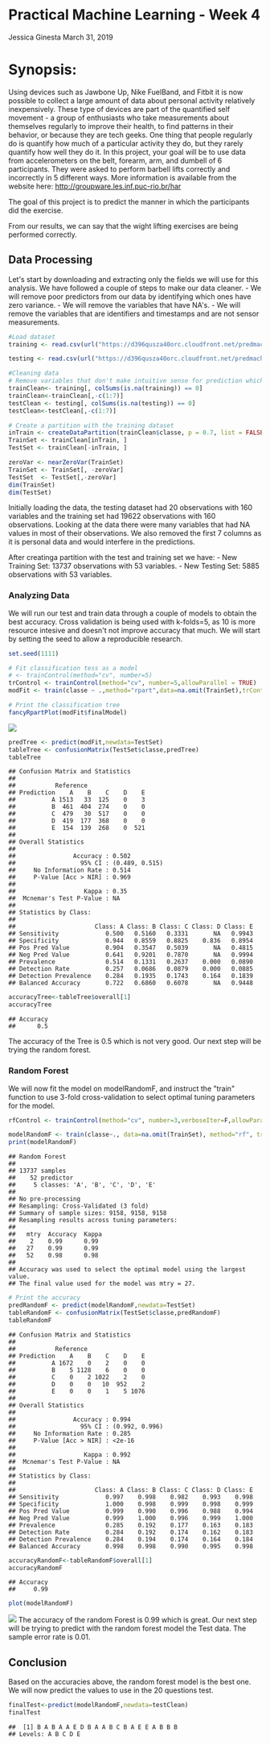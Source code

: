 Practical Machine Learning - Week 4
================
Jessica Ginesta
March 31, 2019

Synopsis:
=========

Using devices such as Jawbone Up, Nike FuelBand, and Fitbit it is now possible to collect a large amount of data about personal activity relatively inexpensively. These type of devices are part of the quantified self movement - a group of enthusiasts who take measurements about themselves regularly to improve their health, to find patterns in their behavior, or because they are tech geeks. One thing that people regularly do is quantify how much of a particular activity they do, but they rarely quantify how well they do it. In this project, your goal will be to use data from accelerometers on the belt, forearm, arm, and dumbell of 6 participants. They were asked to perform barbell lifts correctly and incorrectly in 5 different ways. More information is available from the website here: <http://groupware.les.inf.puc-rio.br/har>

The goal of this project is to predict the manner in which the participants did the exercise.

From our results, we can say that the wight lifting exercises are being performed correctly.

Data Processing
---------------

Let's start by downloading and extracting only the fields we will use for this analysis. We have followed a couple of steps to make our data cleaner. - We will remove poor predictors from our data by identifying which ones have zero variance. - We will remove the variables that have NA's. - We will remove the variables that are identifiers and timestamps and are not sensor measurements.

``` r
#Load dataset
training <- read.csv(url("https://d396qusza40orc.cloudfront.net/predmachlearn/pml-training.csv"),header=TRUE)

testing <- read.csv(url("https://d396qusza40orc.cloudfront.net/predmachlearn/pml-testing.csv"),header=TRUE)

#Cleaning data
# Remove variables that don't make intuitive sense for prediction which are the first 7.
trainClean<- training[, colSums(is.na(training)) == 0]
trainClean<-trainClean[,-c(1:7)]
testClean <- testing[, colSums(is.na(testing)) == 0]
testClean<-testClean[,-c(1:7)]

# Create a partition with the training dataset 
inTrain <- createDataPartition(trainClean$classe, p = 0.7, list = FALSE)
TrainSet <- trainClean[inTrain, ]
TestSet <- trainClean[-inTrain, ]

zeroVar <- nearZeroVar(TrainSet)
TrainSet <- TrainSet[, -zeroVar]
TestSet  <- TestSet[,-zeroVar]
dim(TrainSet)
dim(TestSet)
```

Initially loading the data, the testing dataset had 20 observations with 160 variables and the training set had 19622 observations with 160 observations. Looking at the data there were many variables that had NA values in most of their observations. We also removed the first 7 columns as it is personal data and would interfere in the predictions.

After creatinga partition with the test and training set we have: - New Training Set: 13737 observations with 53 variables. - New Testing Set: 5885 observations with 53 variables.

### Analyzing Data

We will run our test and train data through a couple of models to obtain the best accuracy. Cross validation is being used with k-folds=5, as 10 is more resource intesive and doesn't not improve accuracy that much. We will start by setting the seed to allow a reproducible research.

``` r
set.seed(1111)

# Fit classification tess as a model
# <- trainControl(method="cv", number=5)
trControl <- trainControl(method="cv", number=5,allowParallel = TRUE)
modFit <- train(classe ~ .,method="rpart",data=na.omit(TrainSet),trControl=trControl)

# Print the classification tree
fancyRpartPlot(modFit$finalModel)
```

![](CourseProject_files/figure-markdown_github/unnamed-chunk-2-1.png)

``` r
predTree <- predict(modFit,newdata=TestSet)
tableTree <- confusionMatrix(TestSet$classe,predTree)
tableTree
```

    ## Confusion Matrix and Statistics
    ## 
    ##           Reference
    ## Prediction    A    B    C    D    E
    ##          A 1513   33  125    0    3
    ##          B  461  404  274    0    0
    ##          C  479   30  517    0    0
    ##          D  419  177  368    0    0
    ##          E  154  139  268    0  521
    ## 
    ## Overall Statistics
    ##                                         
    ##                Accuracy : 0.502         
    ##                  95% CI : (0.489, 0.515)
    ##     No Information Rate : 0.514         
    ##     P-Value [Acc > NIR] : 0.969         
    ##                                         
    ##                   Kappa : 0.35          
    ##  Mcnemar's Test P-Value : NA            
    ## 
    ## Statistics by Class:
    ## 
    ##                      Class: A Class: B Class: C Class: D Class: E
    ## Sensitivity             0.500   0.5160   0.3331       NA   0.9943
    ## Specificity             0.944   0.8559   0.8825    0.836   0.8954
    ## Pos Pred Value          0.904   0.3547   0.5039       NA   0.4815
    ## Neg Pred Value          0.641   0.9201   0.7870       NA   0.9994
    ## Prevalence              0.514   0.1331   0.2637    0.000   0.0890
    ## Detection Rate          0.257   0.0686   0.0879    0.000   0.0885
    ## Detection Prevalence    0.284   0.1935   0.1743    0.164   0.1839
    ## Balanced Accuracy       0.722   0.6860   0.6078       NA   0.9448

``` r
accuracyTree<-tableTree$overall[1]
accuracyTree
```

    ## Accuracy 
    ##      0.5

The accuracy of the Tree is 0.5 which is not very good. Our next step will be trying the random forest.

### Random Forest

We will now fit the model on modelRandomF, and instruct the "train" function to use 3-fold cross-validation to select optimal tuning parameters for the model.

``` r
rfControl <- trainControl(method="cv", number=3,verboseIter=F,allowParallel = TRUE)

modelRandomF <- train(classe~., data=na.omit(TrainSet), method="rf", trControl=rfControl)
print(modelRandomF)
```

    ## Random Forest 
    ## 
    ## 13737 samples
    ##    52 predictor
    ##     5 classes: 'A', 'B', 'C', 'D', 'E' 
    ## 
    ## No pre-processing
    ## Resampling: Cross-Validated (3 fold) 
    ## Summary of sample sizes: 9158, 9158, 9158 
    ## Resampling results across tuning parameters:
    ## 
    ##   mtry  Accuracy  Kappa
    ##    2    0.99      0.99 
    ##   27    0.99      0.99 
    ##   52    0.98      0.98 
    ## 
    ## Accuracy was used to select the optimal model using the largest value.
    ## The final value used for the model was mtry = 27.

``` r
# Print the accuracy
predRandomF <- predict(modelRandomF,newdata=TestSet)
tableRandomF <- confusionMatrix(TestSet$classe,predRandomF)
tableRandomF
```

    ## Confusion Matrix and Statistics
    ## 
    ##           Reference
    ## Prediction    A    B    C    D    E
    ##          A 1672    0    2    0    0
    ##          B    5 1128    6    0    0
    ##          C    0    2 1022    2    0
    ##          D    0    0   10  952    2
    ##          E    0    0    1    5 1076
    ## 
    ## Overall Statistics
    ##                                         
    ##                Accuracy : 0.994         
    ##                  95% CI : (0.992, 0.996)
    ##     No Information Rate : 0.285         
    ##     P-Value [Acc > NIR] : <2e-16        
    ##                                         
    ##                   Kappa : 0.992         
    ##  Mcnemar's Test P-Value : NA            
    ## 
    ## Statistics by Class:
    ## 
    ##                      Class: A Class: B Class: C Class: D Class: E
    ## Sensitivity             0.997    0.998    0.982    0.993    0.998
    ## Specificity             1.000    0.998    0.999    0.998    0.999
    ## Pos Pred Value          0.999    0.990    0.996    0.988    0.994
    ## Neg Pred Value          0.999    1.000    0.996    0.999    1.000
    ## Prevalence              0.285    0.192    0.177    0.163    0.183
    ## Detection Rate          0.284    0.192    0.174    0.162    0.183
    ## Detection Prevalence    0.284    0.194    0.174    0.164    0.184
    ## Balanced Accuracy       0.998    0.998    0.990    0.995    0.998

``` r
accuracyRandomF<-tableRandomF$overall[1]
accuracyRandomF
```

    ## Accuracy 
    ##     0.99

``` r
plot(modelRandomF)
```

![](CourseProject_files/figure-markdown_github/unnamed-chunk-3-1.png) The accuracy of the random Forest is 0.99 which is great. Our next step will be trying to predict with the random forest model the Test data. The sample error rate is 0.01.

Conclusion
----------

Based on the accuracies above, the random forest model is the best one. We will now predict the values to use in the 20 questions test.

``` r
finalTest<-predict(modelRandomF,newdata=testClean)
finalTest
```

    ##  [1] B A B A A E D B A A B C B A E E A B B B
    ## Levels: A B C D E
